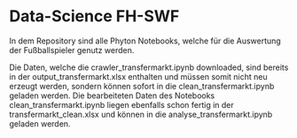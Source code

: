 # Data-Science FH-SWF

In dem Repository sind alle Phyton Notebooks, welche für die Auswertung der Fußballspieler genutz werden.

Die Daten, welche die crawler_transfermarkt.ipynb downloaded, sind bereits in der output_transfermarkt.xlsx enthalten und müssen somit nicht neu erzeugt werden, 
sondern können sofort in die clean_transfermarkt.ipynb geladen werden.
Die bearbeiteten Daten des Notebooks clean_transfermarkt.ipynb liegen ebenfalls schon fertig in der transfermarkt_clean.xlsx und können in die analyse_transfermarkt.ipynb geladen werden.
